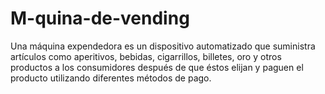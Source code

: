# M-quina-de-vending
Una máquina expendedora es un dispositivo automatizado que suministra artículos como aperitivos, bebidas, cigarrillos, billetes, oro y otros productos a los consumidores después de que éstos elijan y paguen el producto utilizando diferentes métodos de pago.
